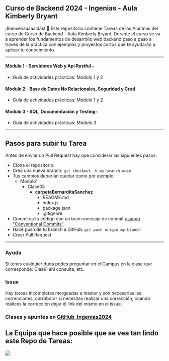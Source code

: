 ## Curso de Backend 2024 - Ingenias - Aula Kimberly Bryant

¡Bienvenaaaaaidas! 👋 Este repositorio contiene Tareas de las Alumnas del curso de Curso de Backend - Aula Kimberly Bryant. Durante el curso se va a aprender los fundamentos de desarrollo web backend paso a paso a través de la práctica con ejemplos y proyectos cortos que te ayudarán a aplicar tu conocimiento. 

---

#### Módulo 1 - Servidores Web y Api Restful -
* Guía de actividades prácticas: Módulo 1 y 2

#### Módulo 2 - Base de Datos No Relacionales, Seguridad y Crud 
* Guía de actividades prácticas: Módulo 1 y 2

#### Módulo 3 - SQL, Documentación y Testing- 
* Guía de actividades prácticas: Módulo 3

---

## Pasos para subir tu Tarea

Antes de enviar un Pull Request hay que considerar las siguientes pasos:

- Clona el repositorio.
- Crea una nueva branch: `git checkout -b my-branch main`
- Tus cambios deberían quedar como por ejemplo:
    - Modulo1
        - Clase05
            -  **carpetaBernarditaSanchez**
                - README.md
                - index.js
                - package.json
                - .gitignore
- Commitea tu código con un buen mensaje de commit [usando "Conventional Commits"](https://www.youtube.com/watch?v=SigVVJmUGv8).
- Hacé push de tu branch a GitHub: `git push origin my-branch`
- Crear Pull Request

---

### Ayuda

Si tenes  cualquier duda podes preguntar en el Campus en la clase que corresponde: Clase1 ahi consulta, etc.

### Issue

Hay tareas incompletas mergeadas a master y son necesarias las correcciones, corroborar si necesitas realizar una corrección, cuando realices la corrección dejar el link del mismo en el issue.

### Clases y apuntes en [GitHub_Ingenias2024](https://github.com/jeanmunoz23/Ingenias-Backend-2024)

## La Equipa que hace posible que se vea tan lindo este Repo de Tareas:

<a href="https://github.com/mariaelisaaraya/tareasIngeniasAlumnas/graphs/contributors">
  <img src="https://contrib.rocks/image?repo=mariaelisaaraya/tareasIngeniasAlumnas" />
</a>
